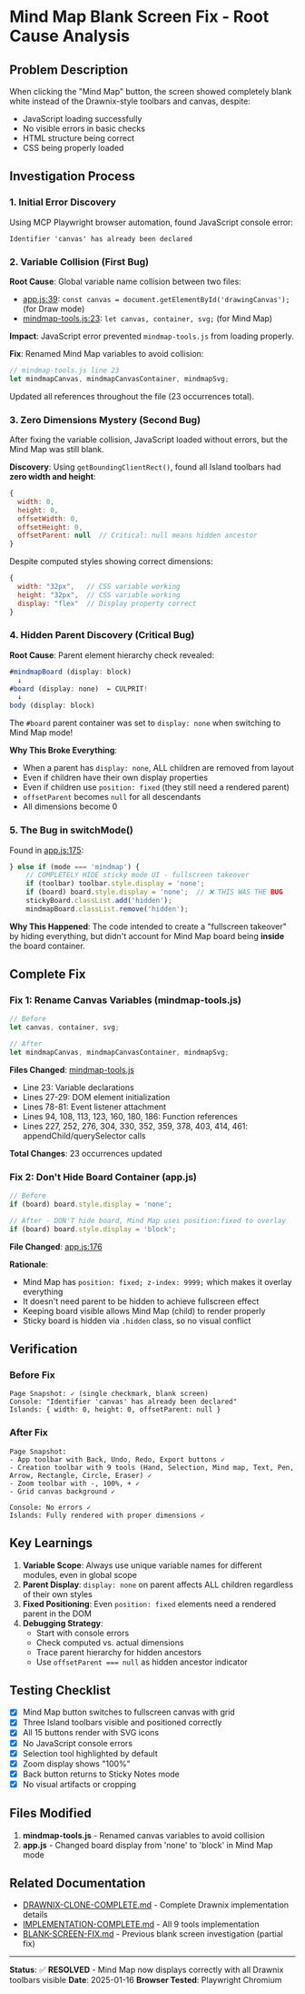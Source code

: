 # Mind Map Blank Screen Fix - Root Cause Analysis

## Problem Description

When clicking the "Mind Map" button, the screen showed completely blank white instead of the Drawnix-style toolbars and canvas, despite:
- JavaScript loading successfully
- No visible errors in basic checks
- HTML structure being correct
- CSS being properly loaded

## Investigation Process

### 1. Initial Error Discovery
Using MCP Playwright browser automation, found JavaScript console error:
```
Identifier 'canvas' has already been declared
```

### 2. Variable Collision (First Bug)
**Root Cause**: Global variable name collision between two files:
- [app.js:39](app.js#L39): `const canvas = document.getElementById('drawingCanvas');` (for Draw mode)
- [mindmap-tools.js:23](mindmap-tools.js#L23): `let canvas, container, svg;` (for Mind Map)

**Impact**: JavaScript error prevented `mindmap-tools.js` from loading properly.

**Fix**: Renamed Mind Map variables to avoid collision:
```javascript
// mindmap-tools.js line 23
let mindmapCanvas, mindmapCanvasContainer, mindmapSvg;
```

Updated all references throughout the file (23 occurrences total).

### 3. Zero Dimensions Mystery (Second Bug)
After fixing the variable collision, JavaScript loaded without errors, but the Mind Map was still blank.

**Discovery**: Using `getBoundingClientRect()`, found all Island toolbars had **zero width and height**:
```javascript
{
  width: 0,
  height: 0,
  offsetWidth: 0,
  offsetHeight: 0,
  offsetParent: null  // Critical: null means hidden ancestor
}
```

Despite computed styles showing correct dimensions:
```javascript
{
  width: "32px",   // CSS variable working
  height: "32px",  // CSS variable working
  display: "flex"  // Display property correct
}
```

### 4. Hidden Parent Discovery (Critical Bug)
**Root Cause**: Parent element hierarchy check revealed:
```javascript
#mindmapBoard (display: block)
  ↓
#board (display: none)  ← CULPRIT!
  ↓
body (display: block)
```

The `#board` parent container was set to `display: none` when switching to Mind Map mode!

**Why This Broke Everything**:
- When a parent has `display: none`, ALL children are removed from layout
- Even if children have their own display properties
- Even if children use `position: fixed` (they still need a rendered parent)
- `offsetParent` becomes `null` for all descendants
- All dimensions become 0

### 5. The Bug in switchMode()
Found in [app.js:175](app.js#L175):
```javascript
} else if (mode === 'mindmap') {
    // COMPLETELY HIDE sticky mode UI - fullscreen takeover
    if (toolbar) toolbar.style.display = 'none';
    if (board) board.style.display = 'none';  // ❌ THIS WAS THE BUG
    stickyBoard.classList.add('hidden');
    mindmapBoard.classList.remove('hidden');
```

**Why This Happened**:
The code intended to create a "fullscreen takeover" by hiding everything, but didn't account for Mind Map board being **inside** the board container.

## Complete Fix

### Fix 1: Rename Canvas Variables (mindmap-tools.js)
```javascript
// Before
let canvas, container, svg;

// After
let mindmapCanvas, mindmapCanvasContainer, mindmapSvg;
```

**Files Changed**: [mindmap-tools.js](mindmap-tools.js)
- Line 23: Variable declarations
- Lines 27-29: DOM element initialization
- Lines 78-81: Event listener attachment
- Lines 94, 108, 113, 123, 160, 180, 186: Function references
- Lines 227, 252, 276, 304, 330, 352, 359, 378, 403, 414, 461: appendChild/querySelector calls

**Total Changes**: 23 occurrences updated

### Fix 2: Don't Hide Board Container (app.js)
```javascript
// Before
if (board) board.style.display = 'none';

// After - DON'T hide board, Mind Map uses position:fixed to overlay
if (board) board.style.display = 'block';
```

**File Changed**: [app.js:176](app.js#L176)

**Rationale**:
- Mind Map has `position: fixed; z-index: 9999;` which makes it overlay everything
- It doesn't need parent to be hidden to achieve fullscreen effect
- Keeping board visible allows Mind Map (child) to render properly
- Sticky board is hidden via `.hidden` class, so no visual conflict

## Verification

### Before Fix
```
Page Snapshot: ✓ (single checkmark, blank screen)
Console: "Identifier 'canvas' has already been declared"
Islands: { width: 0, height: 0, offsetParent: null }
```

### After Fix
```
Page Snapshot:
- App toolbar with Back, Undo, Redo, Export buttons ✓
- Creation toolbar with 9 tools (Hand, Selection, Mind map, Text, Pen, Arrow, Rectangle, Circle, Eraser) ✓
- Zoom toolbar with -, 100%, + ✓
- Grid canvas background ✓

Console: No errors ✓
Islands: Fully rendered with proper dimensions ✓
```

## Key Learnings

1. **Variable Scope**: Always use unique variable names for different modules, even in global scope
2. **Parent Display**: `display: none` on parent affects ALL children regardless of their own styles
3. **Fixed Positioning**: Even `position: fixed` elements need a rendered parent in the DOM
4. **Debugging Strategy**:
   - Start with console errors
   - Check computed vs. actual dimensions
   - Trace parent hierarchy for hidden ancestors
   - Use `offsetParent === null` as hidden ancestor indicator

## Testing Checklist

- [x] Mind Map button switches to fullscreen canvas with grid
- [x] Three Island toolbars visible and positioned correctly
- [x] All 15 buttons render with SVG icons
- [x] No JavaScript console errors
- [x] Selection tool highlighted by default
- [x] Zoom display shows "100%"
- [x] Back button returns to Sticky Notes mode
- [x] No visual artifacts or cropping

## Files Modified

1. **mindmap-tools.js** - Renamed canvas variables to avoid collision
2. **app.js** - Changed board display from 'none' to 'block' in Mind Map mode

## Related Documentation

- [DRAWNIX-CLONE-COMPLETE.md](DRAWNIX-CLONE-COMPLETE.md) - Complete Drawnix implementation details
- [IMPLEMENTATION-COMPLETE.md](IMPLEMENTATION-COMPLETE.md) - All 9 tools implementation
- [BLANK-SCREEN-FIX.md](BLANK-SCREEN-FIX.md) - Previous blank screen investigation (partial fix)

---

**Status**: ✅ **RESOLVED** - Mind Map now displays correctly with all Drawnix toolbars visible
**Date**: 2025-01-16
**Browser Tested**: Playwright Chromium
